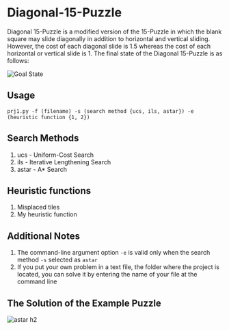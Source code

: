 ﻿# Diagonal-15-Puzzle
Diagonal 15-Puzzle is a modified version of the 15-Puzzle in which the blank square may slide diagonally in addition to horizontal and vertical sliding. However, the cost of each diagonal slide is 1.5 whereas the cost of each horizontal or vertical slide is 1. The final state of the Diagonal 15-Puzzle is as follows:

![Goal State](https://cloud.githubusercontent.com/assets/9055746/22848655/a29af8fc-effe-11e6-824e-f19c51cc42de.JPG)

## Usage
`prj1.py -f (filename) -s (search method {ucs, ils, astar}) -e (heuristic function {1, 2})`  

## Search Methods
1. ucs - Uniform-Cost Search
2. ils - Iterative Lengthening Search
3. astar - A* Search

## Heuristic functions
1. Misplaced tiles
2. My heuristic function

## Additional Notes
1. The command-line argument option `-e` is valid only when the search method `-s` selected as `astar`
2. If you put your own problem in a text file, the folder where the project is located, you can solve it by entering the name of your file at the command line

## The Solution of the Example Puzzle
![astar h2](https://cloud.githubusercontent.com/assets/9055746/22849025/da1a43ca-f001-11e6-8224-61b8b24f5188.JPG)
